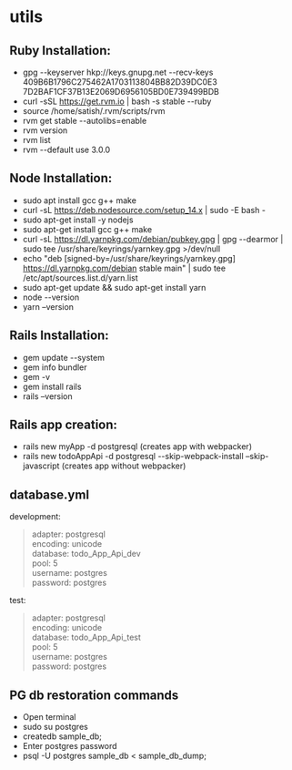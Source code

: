 # utils
## Ruby Installation:
* gpg --keyserver hkp://keys.gnupg.net --recv-keys 409B6B1796C275462A1703113804BB82D39DC0E3 7D2BAF1CF37B13E2069D6956105BD0E739499BDB
* curl -sSL https://get.rvm.io | bash -s stable --ruby
* source /home/satish/.rvm/scripts/rvm
* rvm get stable --autolibs=enable
* rvm version
* rvm list
* rvm --default use 3.0.0

## Node Installation:
* sudo apt install gcc g++ make
* curl -sL https://deb.nodesource.com/setup_14.x | sudo -E bash -
* sudo apt-get install -y nodejs
* sudo apt-get install gcc g++ make
* curl -sL https://dl.yarnpkg.com/debian/pubkey.gpg | gpg --dearmor | sudo tee /usr/share/keyrings/yarnkey.gpg >/dev/null
* echo "deb [signed-by=/usr/share/keyrings/yarnkey.gpg] https://dl.yarnpkg.com/debian stable main" | sudo tee /etc/apt/sources.list.d/yarn.list
* sudo apt-get update && sudo apt-get install yarn
* node --version
* yarn –version

## Rails Installation:
* gem update --system
* gem info bundler
* gem -v
* gem install rails
* rails –version


## Rails app creation: 
* rails new myApp -d postgresql (creates app with webpacker)
* rails new todoAppApi -d postgresql --skip-webpack-install –skip-javascript (creates app without webpacker)

## database.yml
development:
>  adapter: postgresql\
>  encoding: unicode\
>  database: todo_App_Api_dev\
>  pool: 5\
>  username: postgres\
>  password: postgres

test:
>  adapter: postgresql\
>  encoding: unicode\
>  database: todo_App_Api_test\
>  pool: 5\
>  username: postgres\
>  password: postgres

## PG db restoration commands
* Open terminal
* sudo su postgres
* createdb sample_db;
* Enter postgres password
* psql -U postgres sample_db < sample_db_dump;

